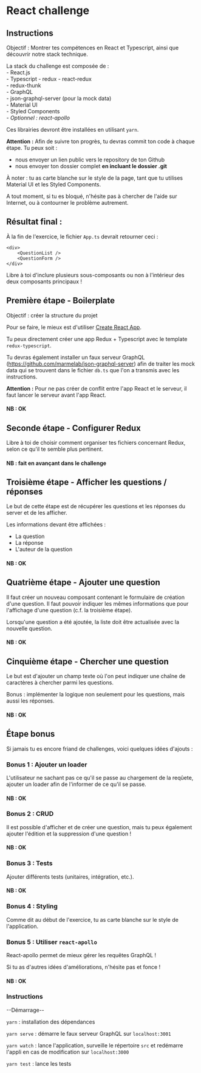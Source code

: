 # React challenge

## Instructions

Objectif : Montrer tes compétences en React et Typescript, ainsi que découvrir notre stack technique.

La stack du challenge est composée de :   
    - React.js  
    - Typescript 
    - redux 
    - react-redux  
    - redux-thunk  
    - GraphQL  
    - json-graphql-server (pour la mock data)  
    - Material UI  
    - Styled Components  
    *- Optionnel : react-apollo*

Ces librairies devront être installées en utilisant `yarn`.

**Attention :** Afin de suivre ton progrès, tu devras commit ton code à chaque étape. Tu peux soit :
- nous envoyer un lien public vers le repository de ton Github
- nous envoyer ton dossier complet **en incluant le dossier .git** 

À noter : tu as carte blanche sur le style de la page, tant que tu utilises Material UI et les Styled Components.

A tout moment, si tu es bloqué, n'hésite pas à chercher de l'aide sur Internet, ou à contourner le problème autrement.

## Résultat final : 

À la fin de l'exercice, le fichier `App.ts` devrait retourner ceci : 

```
<div>
    <QuestionList />
    <QuestionForm />
</div>
```

Libre à toi d'inclure plusieurs sous-composants ou non à l'intérieur des deux composants principaux !
## Première étape - Boilerplate

Objectif : créer la structure du projet

Pour se faire, le mieux est d'utiliser [Create React App](https://github.com/facebook/create-react-app).

Tu peux directement créer une app Redux + Typescript avec le template `redux-typescript`.

 Tu devras également installer un faux serveur GraphQL (https://github.com/marmelab/json-graphql-server) afin de traiter les mock data qui se trouvent dans le fichier `db.ts` que l'on a transmis avec les instructions.

**Attention :** Pour ne pas créer de conflit entre l'app React et le serveur, il faut lancer le serveur avant l'app React.

#### NB : OK

## Seconde étape - Configurer Redux

Libre à toi de choisir comment organiser tes fichiers concernant Redux, selon ce qu'il te semble plus pertinent.

#### NB : fait en avançant dans le challenge

## Troisième étape - Afficher les questions / réponses

Le but de cette étape est de récupérer les questions et les réponses du server et de les afficher. 

Les informations devant être affichées :  
  - La question  
  - La réponse  
  - L'auteur de la question

#### NB : OK

## Quatrième étape - Ajouter une question

Il faut créer un nouveau composant contenant le formulaire de création d'une question. Il faut pouvoir indiquer les mêmes informations que pour l'affichage d'une question (c.f. la troisième étape).

Lorsqu'une question a été ajoutée, la liste doit être actualisée avec la nouvelle question.

#### NB : OK

## Cinquième étape - Chercher une question

Le but est d'ajouter un champ texte où l'on peut indiquer une chaîne de caractères à chercher parmi les questions.

Bonus : implémenter la logique non seulement pour les questions, mais aussi les réponses.

#### NB : OK

## Étape bonus

Si jamais tu es encore friand de challenges, voici quelques idées d'ajouts : 

### Bonus 1 : Ajouter un loader

L'utilisateur ne sachant pas ce qu'il se passe au chargement de la reqûete, ajouter un loader afin de l'informer de ce qu'il se passe.

#### NB : OK

### Bonus 2 : CRUD

Il est possible d'afficher et de créer une question, mais tu peux également ajouter l'édition et la suppression d'une question !

#### NB : OK

### Bonus 3 : Tests

Ajouter différents tests (unitaires, intégration, etc.).

#### NB : OK

### Bonus 4 : Styling

Comme dit au début de l'exercice, tu as carte blanche sur le style de l'application.

### Bonus 5 : Utiliser `react-apollo`

React-apollo permet de mieux gérer les requêtes GraphQL !

Si tu as d'autres idées d'améliorations, n'hésite pas et fonce !

#### NB : OK

### Instructions

--Démarrage--

`yarn` : installation des dépendances

`yarn serve` : démarre le faux serveur GraphQL sur `localhost:3001`

`yarn watch` : lance l'application, surveille le répertoire `src` et redémarre l'appli en cas de modification sur `localhost:3000`

`yarn test` : lance les tests
